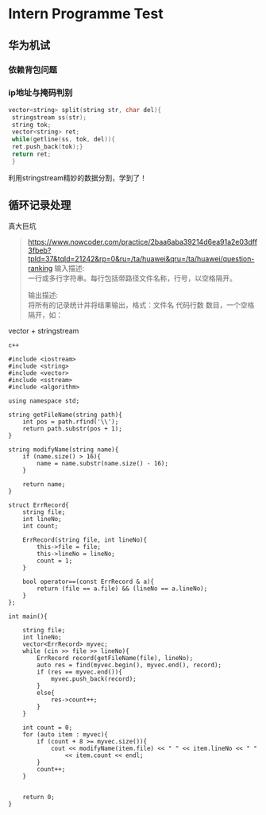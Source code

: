 # Intern Programme Test 

华为机试
-------
### 依赖背包问题 ###


### ip地址与掩码判别 ###

```C++
vector<string> split(string str, char del){
 stringstream ss(str);
 string tok;
 vector<string> ret;
 while(getline(ss, tok, del)){
 ret.push_back(tok);}
 return ret;
 }
 ```
 
 利用stringstream精妙的数据分割，学到了！

循环记录处理
-----------
真大巨坑 
><https://www.nowcoder.com/practice/2baa6aba39214d6ea91a2e03dff3fbeb?tpId=37&tqId=21242&rp=0&ru=/ta/huawei&qru=/ta/huawei/question-ranking>
>输入描述:  
>一行或多行字符串。每行包括带路径文件名称，行号，以空格隔开。  
>
>输出描述:  
>将所有的记录统计并将结果输出，格式：文件名 代码行数 数目，一个空格隔开，如：  
>
vector + stringstream
```
c++
 
#include <iostream>
#include <string>
#include <vector>
#include <sstream>
#include <algorithm>
 
using namespace std;
 
string getFileName(string path){
    int pos = path.rfind('\\');
    return path.substr(pos + 1);
}
 
string modifyName(string name){
    if (name.size() > 16){
        name = name.substr(name.size() - 16);
    }
 
    return name;
}
 
struct ErrRecord{
    string file;
    int lineNo;
    int count;
 
    ErrRecord(string file, int lineNo){
        this->file = file;
        this->lineNo = lineNo;
        count = 1;
    }
 
    bool operator==(const ErrRecord & a){
        return (file == a.file) && (lineNo == a.lineNo);
    }
};
 
int main(){
 
    string file;
    int lineNo;
    vector<ErrRecord> myvec;
    while (cin >> file >> lineNo){
        ErrRecord record(getFileName(file), lineNo);
        auto res = find(myvec.begin(), myvec.end(), record);
        if (res == myvec.end()){
            myvec.push_back(record);
        }
        else{
            res->count++;
        }
    }
 
    int count = 0;
    for (auto item : myvec){
        if (count + 8 >= myvec.size()){
            cout << modifyName(item.file) << " " << item.lineNo << " "
                << item.count << endl;
        }
        count++;       
    }
 
     
    return 0;
}
```
